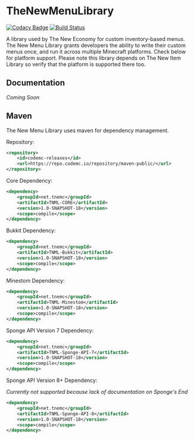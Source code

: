 # TheNewMenuLibrary

[![Codacy Badge](https://app.codacy.com/project/badge/Grade/a4759b6313274de3b27108c0de5987fd)](https://www.codacy.com/gh/TheNewEconomy/TNML/dashboard?utm_source=github.com&amp;utm_medium=referral&amp;utm_content=TheNewEconomy/TNML&amp;utm_campaign=Badge_Grade)
[![Build Status](https://ci.codemc.io/job/creatorfromhell/job/TheNewMenuLibrary/badge/icon)](https://ci.codemc.io/job/creatorfromhell/job/TheNewMenuLibrary/)

A library used by The New Economy for custom inventory-based menus. The New Menu Library grants developers
the ability to write their custom menus once, and run it across multiple Minecraft platforms. Check below for
platform support. Please note this library depends on The New Item Library so verify that the platform is supported
there too.

## Documentation

*Coming Soon*

## Maven
The New Menu Library uses maven for dependency management.

Repository:
```XML
<repository>
    <id>codemc-releases</id>
    <url>https://repo.codemc.io/repository/maven-public/</url>
</repository>
```

Core Dependency:
```XML
<dependency>
    <groupId>net.tnemc</groupId>
    <artifactId>TNML-CORE</artifactId>
    <version>1.0-SNAPSHOT-18</version>
    <scope>compile</scope>
</dependency>
```

Bukkit Dependency:
```XML
<dependency>
    <groupId>net.tnemc</groupId>
    <artifactId>TNML-Bukkit</artifactId>
    <version>1.0-SNAPSHOT-18</version>
    <scope>compile</scope>
</dependency>
```

Minestom Dependency:

```XML
<dependency>
    <groupId>net.tnemc</groupId>
    <artifactId>TNML-Minestom</artifactId>
    <version>1.0-SNAPSHOT-18</version>
    <scope>compile</scope>
</dependency>
```

Sponge API Version 7 Dependency:

```XML
<dependency>
    <groupId>net.tnemc</groupId>
    <artifactId>TNML-Sponge-API-7</artifactId>
    <version>1.0-SNAPSHOT-18</version>
    <scope>compile</scope>
</dependency>
```

Sponge API Version 8+ Dependency:

*Currently not supported because lack of documentation on Sponge's End*

```XML
<dependency>
    <groupId>net.tnemc</groupId>
    <artifactId>TNML-Sponge-API-8</artifactId>
    <version>1.0-SNAPSHOT-18</version>
    <scope>compile</scope>
</dependency>
```
